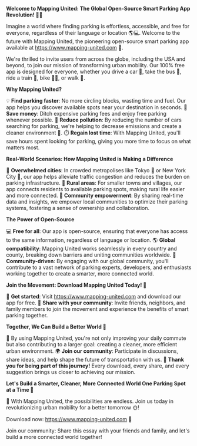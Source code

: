 **Welcome to Mapping United: The Global Open-Source Smart Parking App Revolution! 🚀👋**

Imagine a world where finding parking is effortless, accessible, and free for everyone, regardless of their language or location 🌎💻. Welcome to the future with Mapping United, the pioneering open-source smart parking app available at https://www.mapping-united.com 🔗.

We're thrilled to invite users from across the globe, including the USA and beyond, to join our mission of transforming urban mobility. Our 100% free app is designed for everyone, whether you drive a car 🚗, take the bus 🚌, ride a train 🚂, bike 🚴‍♀️, or walk 👣.

**Why Mapping United?**

💡 **Find parking faster**: No more circling blocks, wasting time and fuel. Our app helps you discover available spots near your destination in seconds.
💸 **Save money**: Ditch expensive parking fees and enjoy free parking whenever possible.
🚨 **Reduce pollution**: By reducing the number of cars searching for parking, we're helping to decrease emissions and create a cleaner environment 🌿.
⏱️ **Regain lost time**: With Mapping United, you'll save hours spent looking for parking, giving you more time to focus on what matters most.

**Real-World Scenarios: How Mapping United is Making a Difference**

🚫 **Overwhelmed cities**: In crowded metropolises like Tokyo 🗼️ or New York City 🗽️, our app helps alleviate traffic congestion and reduces the burden on parking infrastructure.
🌊 **Rural areas**: For smaller towns and villages, our app connects residents to available parking spots, making rural life easier and more connected.
👥 **Community empowerment**: By sharing real-time data and insights, we empower local communities to optimize their parking systems, fostering a sense of ownership and collaboration.

**The Power of Open-Source**

💻 **Free for all**: Our app is open-source, ensuring that everyone has access to the same information, regardless of language or location.
🌎 **Global compatibility**: Mapping United works seamlessly in every country and county, breaking down barriers and uniting communities worldwide.
💖 **Community-driven**: By engaging with our global community, you'll contribute to a vast network of parking experts, developers, and enthusiasts working together to create a smarter, more connected world.

**Join the Movement: Download Mapping United Today! 📲**

🎉 **Get started**: Visit https://www.mapping-united.com and download our app for free.
🤝 **Share with your community**: Invite friends, neighbors, and family members to join the movement and experience the benefits of smart parking together.

**Together, We Can Build a Better World 🌟**

💪 By using Mapping United, you're not only improving your daily commute but also contributing to a larger goal: creating a cleaner, more efficient urban environment.
🌍 **Join our community**: Participate in discussions, share ideas, and help shape the future of transportation with us.
👏 **Thank you for being part of this journey!** Every download, every share, and every suggestion brings us closer to achieving our mission.

**Let's Build a Smarter, Cleaner, More Connected World One Parking Spot at a Time 🌈**

💫 With Mapping United, the possibilities are endless. Join us today in revolutionizing urban mobility for a better tomorrow 🌞!

Download now: https://www.mapping-united.com 🔗

Join our community: Share this essay with your friends and family, and let's build a more connected world together!